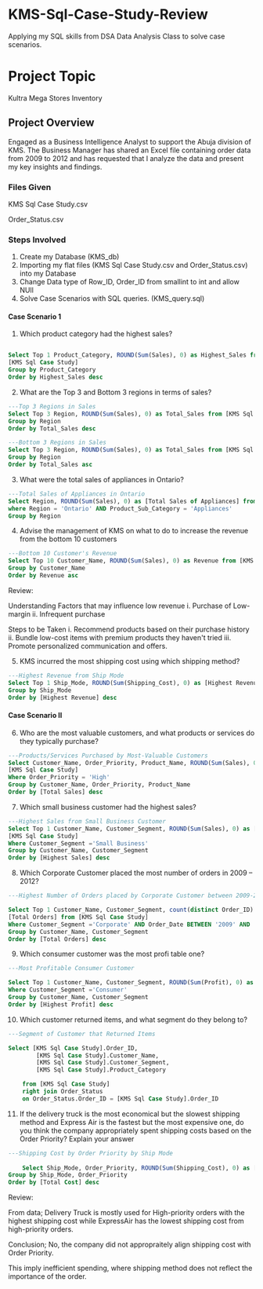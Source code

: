 # KMS-Sql-Case-Study-Review
Applying my SQL skills from DSA Data Analysis Class to solve case scenarios.

# Project Topic
Kultra Mega Stores Inventory
## Project Overview
Engaged as a Business Intelligence Analyst to support the Abuja division of KMS. The Business Manager has shared an Excel file containing order data from 2009 to 2012 and has requested that I analyze the data and present my key insights and findings.
### Files Given
KMS Sql Case Study.csv

Order_Status.csv

### Steps Involved
1. Create my Database (KMS_db)
2. Importing my flat files (KMS Sql Case Study.csv and Order_Status.csv) into my Database
3. Change Data type of Row_ID, Order_ID from smallint to int and allow NUll
4. Solve Case Scenarios with SQL queries. (KMS_query.sql)

#### Case Scenario 1
1. Which product category had the highest sales?
 
  ```sql

Select Top 1 Product_Category, ROUND(Sum(Sales), 0) as Highest_Sales from
[KMS Sql Case Study]
Group by Product_Category
Order by Highest_Sales desc 
  ```
2. What are the Top 3 and Bottom 3 regions in terms of sales?
```sql
---Top 3 Regions in Sales
Select Top 3 Region, ROUND(Sum(Sales), 0) as Total_Sales from [KMS Sql Case Study]
Group by Region
Order by Total_Sales desc

---Bottom 3 Regions in Sales
Select Top 3 Region, ROUND(Sum(Sales), 0) as Total_Sales from [KMS Sql Case Study]
Group by Region
Order by Total_Sales asc
```

3. What were the total sales of appliances in Ontario?
```sql
---Total Sales of Appliances in Ontario
Select Region, ROUND(Sum(Sales), 0) as [Total Sales of Appliances] from [KMS Sql Case Study]
where Region = 'Ontario' AND Product_Sub_Category = 'Appliances'
Group by Region 
```
4. Advise the management of KMS on what to do to increase the revenue from the bottom 10 customers

```sql
---Bottom 10 Customer's Revenue
Select Top 10 Customer_Name, ROUND(Sum(Sales), 0) as Revenue from [KMS Sql Case Study]
Group by Customer_Name
Order by Revenue asc
```
Review:

Understanding Factors that may influence low revenue
i. Purchase of Low-margin
ii. Infrequent purchase

Steps to be Taken
i. Recommend products based on their purchase history
ii. Bundle low-cost items with premium products they haven't tried
iii. Promote personalized communication and offers.

5. KMS incurred the most shipping cost using which shipping method?
```sql
---Highest Revenue from Ship Mode
Select Top 1 Ship_Mode, ROUND(Sum(Shipping_Cost), 0) as [Highest Revenue] from [KMS Sql Case Study]
Group by Ship_Mode
Order by [Highest Revenue] desc
```

#### Case Scenario II
6. Who are the most valuable customers, and what products or services do they typically purchase?
```sql
---Products/Services Purchased by Most-Valuable Customers
Select Customer_Name, Order_Priority, Product_Name, ROUND(Sum(Sales), 0) as [Total Sales] from 
[KMS Sql Case Study]
Where Order_Priority = 'High'
Group by Customer_Name, Order_Priority, Product_Name
Order by [Total Sales] desc
```
7. Which small business customer had the highest sales?
```sql
---Highest Sales from Small Business Customer
Select Top 1 Customer_Name, Customer_Segment, ROUND(Sum(Sales), 0) as [Highest Sales] from 
[KMS Sql Case Study]
Where Customer_Segment ='Small Business'
Group by Customer_Name, Customer_Segment
Order by [Highest Sales] desc
```
8. Which Corporate Customer placed the most number of orders in 2009 – 2012?
```sql
---Highest Number of Orders placed by Corporate Customer between 2009-2012

Select Top 1 Customer_Name, Customer_Segment, count(distinct Order_ID) as [Unique IDs], Sum(Order_Quantity) as 
[Total Orders] from [KMS Sql Case Study]
Where Customer_Segment ='Corporate' AND Order_Date BETWEEN '2009' AND '2012'
Group by Customer_Name, Customer_Segment
Order by [Total Orders] desc
```
9. Which consumer customer was the most profi table one?
```sql
---Most Profitable Consumer Customer

Select Top 1 Customer_Name, Customer_Segment, ROUND(Sum(Profit), 0) as [Highest Profit] from [KMS Sql Case Study]
Where Customer_Segment ='Consumer' 
Group by Customer_Name, Customer_Segment
Order by [Highest Profit] desc
```
10. Which customer returned items, and what segment do they belong to?
```sql
---Segment of Customer that Returned Items

Select [KMS Sql Case Study].Order_ID,
		[KMS Sql Case Study].Customer_Name,
		[KMS Sql Case Study].Customer_Segment,
		[KMS Sql Case Study].Product_Category

	from [KMS Sql Case Study]
	right join Order_Status
	on Order_Status.Order_ID = [KMS Sql Case Study].Order_ID

```
11. If the delivery truck is the most economical but the slowest shipping method and Express Air is the fastest but the most expensive one, do you think the company appropriately spent shipping costs based on the Order Priority? Explain your answer

```sql
---Shipping Cost by Order Priority by Ship Mode
	
	Select Ship_Mode, Order_Priority, ROUND(Sum(Shipping_Cost), 0) as [Total Cost] from [KMS Sql Case Study]
Group by Ship_Mode, Order_Priority
Order by [Total Cost] desc
```

Review:

From data; Delivery Truck is mostly used for High-priority orders with the highest shipping cost while ExpressAir has the lowest shipping cost from high-priority orders.

Conclusion; 
No, the company did not appropraitely align shipping cost with Order Priority.

This imply inefficient spending, where shipping method does not reflect the importance of the order.
